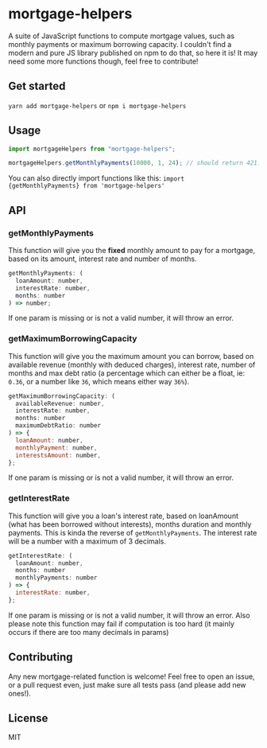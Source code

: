 # mortgage-helpers

A suite of JavaScript functions to compute mortgage values, such as monthly payments or maximum borrowing capacity. I couldn't find a modern and pure JS library published on npm to do that, so here it is! It may need some more functions though, feel free to contribute!

## Get started

`yarn add mortgage-helpers` or `npm i mortgage-helpers`

## Usage

```js
import mortgageHelpers from "mortgage-helpers";

mortgageHelpers.getMonthlyPayments(10000, 1, 24); // should return 421.02
```

You can also directly import functions like this: `import {getMonthlyPayments} from 'mortgage-helpers'`

## API

### getMonthlyPayments

This function will give you the **fixed** monthly amount to pay for a mortgage, based on its amount, interest rate and number of months.

```js
getMonthlyPayments: (
  loanAmount: number,
  interestRate: number,
  months: number
) => number;
```

If one param is missing or is not a valid number, it will throw an error.

### getMaximumBorrowingCapacity

This function will give you the maximum amount you can borrow, based on available revenue (monthly with deduced charges), interest rate, number of months and max debt ratio (a percentage which can either be a float, ie: `0.36`, or a number like `36`, which means either way `36%`).

```js
getMaximumBorrowingCapacity: (
  availableRevenue: number,
  interestRate: number,
  months: number
  maximumDebtRatio: number
) => {
  loanAmount: number,
  monthlyPayment: number,
  interestsAmount: number,
};
```

If one param is missing or is not a valid number, it will throw an error.

### getInterestRate

This function will give you a loan's interest rate, based on loanAmount (what has been borrowed without interests), months duration and monthly payments. This is kinda the reverse of `getMonthlyPayments`. The interest rate will be a number with a maximum of 3 decimals.

```js
getInterestRate: (
  loanAmount: number,
  months: number
  monthlyPayments: number
) => {
  interestRate: number,
};
```

If one param is missing or is not a valid number, it will throw an error. Also please note this function may fail if computation is too hard (it mainly occurs if there are too many decimals in params)

## Contributing

Any new mortgage-related function is welcome! Feel free to open an issue, or a pull request even, just make sure all tests pass (and please add new ones!).

## License

MIT
